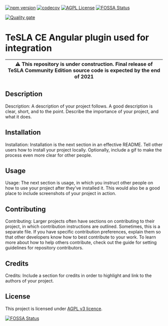 [![npm version](https://badge.fury.io/js/%40tesla-ce%2Fweb-plugin.svg)](https://badge.fury.io/js/%40tesla-ce%2Fweb-plugin)
[![codecov](https://codecov.io/gh/tesla-ce/angular-webplugin/branch/main/graph/badge.svg?token=D7YgNLW7G4)](https://codecov.io/gh/tesla-ce/angular-webplugin)
[![AGPL License](https://img.shields.io/badge/license-AGPL-blue.svg)](http://www.gnu.org/licenses/agpl-3.0)
[![FOSSA Status](https://app.fossa.com/api/projects/custom%2B26246%2Fgithub.com%2Ftesla-ce%2Fangular-webplugin.svg?type=shield)](https://app.fossa.com/projects/custom%2B26246%2Fgithub.com%2Ftesla-ce%2Fangular-webplugin?ref=badge_shield)

[![Quality gate](https://sonar.sunai.uoc.edu/api/project_badges/quality_gate?project=angular-webplugin)](https://sonar.sunai.uoc.edu/dashboard?id=angular-webplugin)

# TeSLA CE Angular plugin used for integration

| :warning: This repository is **under construction**. Final release of TeSLA Community Edition source code is expected by the **end of 2021** |
| --- |

## Description
Description: A description of your project follows. A good description is clear, short, and to the point. Describe the importance of your project, and what it does.

## Installation
Installation: Installation is the next section in an effective README. Tell other users how to install your project locally. Optionally, include a gif to make the process even more clear for other people.

## Usage
Usage: The next section is usage, in which you instruct other people on how to use your project after they’ve installed it. This would also be a good place to include screenshots of your project in action.

## Contributing
Contributing: Larger projects often have sections on contributing to their project, in which contribution instructions are outlined. Sometimes, this is a separate file. If you have specific contribution preferences, explain them so that other developers know how to best contribute to your work. To learn more about how to help others contribute, check out the guide for setting guidelines for repository contributors.

## Credits
Credits: Include a section for credits in order to highlight and link to the authors of your project.

## License
This project is licensed under [AGPL v3 licence](http://www.gnu.org/licenses/agpl-3.0).

[![FOSSA Status](https://app.fossa.com/api/projects/custom%2B26246%2Fgithub.com%2Ftesla-ce%2Fangular-webplugin.svg?type=large)](https://app.fossa.com/projects/custom%2B26246%2Fgithub.com%2Ftesla-ce%2Fangular-webplugin?ref=badge_large)
